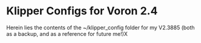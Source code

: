 # Klipper Configs for Voron 2.4
Herein lies the contents of the ~/klipper_config folder for my V2.3885 (both as a backup, and as a reference for future me!)X